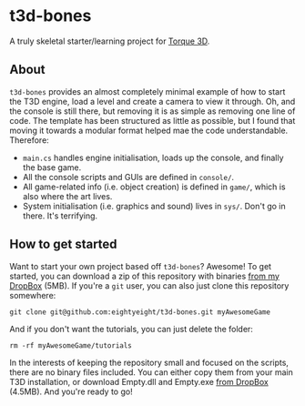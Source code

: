 # t3d-bones

A truly skeletal starter/learning project for [Torque 3D][].

 [Torque 3D]: https://github.com/GarageGames/Torque3D

## About

`t3d-bones` provides an almost completely minimal example of how to start the T3D engine, load a level and create a camera to view it through.
Oh, and the console is still there, but removing it is as simple as removing one line of code.
The template has been structured as little as possible, but I found that moving it towards a modular format helped mae the code understandable.
Therefore:

 * `main.cs` handles engine initialisation, loads up the console, and finally the base game.
 * All the console scripts and GUIs are defined in `console/`.
 * All game-related info (i.e. object creation) is defined in `game/`, which is also where the art lives.
 * System initialisation (i.e. graphics and sound) lives in `sys/`. Don't go in there. It's terrifying.

## How to get started

Want to start your own project based off `t3d-bones`?
Awesome!
To get started, you can download a zip of this repository with binaries [from my DropBox][package] (5MB).
If you're a `git` user, you can also just clone this repository somewhere:

    git clone git@github.com:eightyeight/t3d-bones.git myAwesomeGame

And if you don't want the tutorials, you can just delete the folder:

    rm -rf myAwesomeGame/tutorials

In the interests of keeping the repository small and focused on the scripts, there are no binary files included.
You can either copy them from your main T3D installation, or download Empty.dll and Empty.exe [from DropBox][binaries] (4.5MB).
And you're ready to go!

 [package]: https://www.dropbox.com/s/e07civwvkvdjvd7/t3d-bones.zip 
 [binaries]: https://www.dropbox.com/s/6ggmqcps07ky5pi/t3d-bones-binaries.zip
